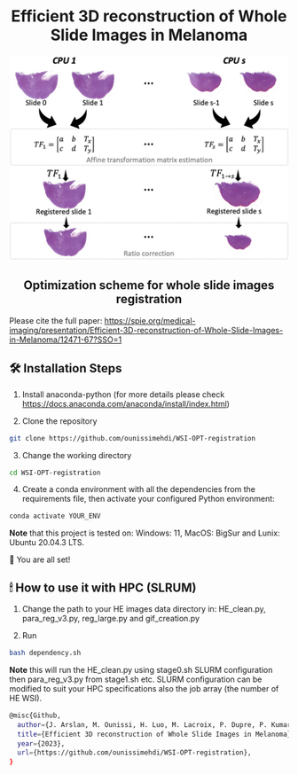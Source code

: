 <h1 align="center">
 Efficient 3D reconstruction of Whole Slide Images in Melanoma
</h1>

<p align="center">
 <img width="600" src="figure.png">
</p>

<h2 align="center">
Optimization scheme for whole slide images registration
</h2>

Please cite the full paper:
https://spie.org/medical-imaging/presentation/Efficient-3D-reconstruction-of-Whole-Slide-Images-in-Melanoma/12471-67?SSO=1

## 🛠️ Installation Steps

1. Install anaconda-python (for more details please check https://docs.anaconda.com/anaconda/install/index.html)

2. Clone the repository

```bash
git clone https://github.com/ounissimehdi/WSI-OPT-registration
```

3. Change the working directory

```bash
cd WSI-OPT-registration
```

4. Create a conda environment with all the dependencies from the requirements file, then activate your configured Python environment:

```bash
conda activate YOUR_ENV
```
**Note** that this project is tested on: Windows: 11, MacOS: BigSur and Lunix: Ubuntu 20.04.3 LTS.

🌟 You are all set!


## 🕯 How to use it with HPC (SLRUM)

1. Change the path to your HE images data directory in: HE_clean.py, para_reg_v3.py, reg_large.py and gif_creation.py

2. Run
```bash
bash dependency.sh
```
**Note** this will run the HE_clean.py using stage0.sh SLURM configuration then para_reg_v3.py from stage1.sh etc. SLURM configuration can be modified to suit your HPC specifications also the job array (the number of HE WSI).

```bash
@misc{Github,
  author={J. Arslan, M. Ounissi, H. Luo, M. Lacroix, P. Dupre, P. Kumar, A. Hodgkinson, S.Dandou, R. Larive, C. Pignodel, L. Le Cam, O. Radulescu, and D. Racoceanu},
  title={Efficient 3D reconstruction of Whole Slide Images in Melanoma},
  year={2023},
  url={https://github.com/ounissimehdi/WSI-OPT-registration},
}
```